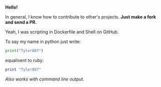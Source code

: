 **Hello!**

In general, I know how to contribute to other's projects. **Just make a fork and send a PR.**

Yeah, I was scripting in Dockerfile and Shell on GitHub.

To say my name in python just write:
```python
print("Tyler887")
```
equalivent to ruby:
```ruby
print "Tyler887"
```
*Also works with command line output.*
